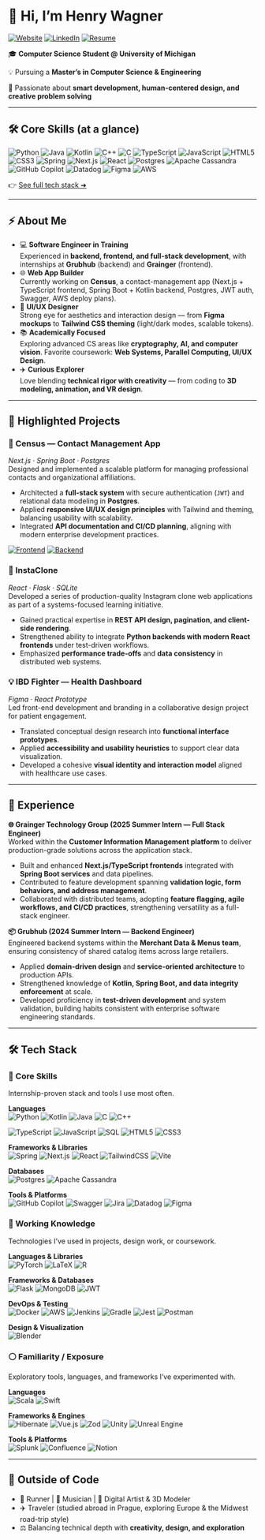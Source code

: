 # 👋 Hi, I’m Henry Wagner

[![Website](https://img.shields.io/badge/Website-000000)](https://henrytwagner.com)
[![LinkedIn](https://img.shields.io/badge/LinkedIn-0A66C2?logo=linkedin&logoColor=white)](https://www.linkedin.com/in/henrytwagner)
[![Resume](https://img.shields.io/badge/Resume-PDF-EF4444?logo=adobeacrobat&logoColor=white)](./assets/Henry-Wagner-Resume.pdf)
<!-- [![Website](https://img.shields.io/badge/Website-000000?logo=vercel&logoColor=white)](https://your-website-url.com) -->

🎓 **Computer Science Student @ University of Michigan**  

💡 Pursuing a **Master’s in Computer Science & Engineering** 

🚀 Passionate about **smart development, human-centered design, and creative problem solving**

---

## 🛠️ Core Skills (at a glance)
![Python](https://img.shields.io/badge/python-3670A0?style=for-the-badge&logo=python&logoColor=ffdd54)
![Java](https://img.shields.io/badge/java-%23ED8B00.svg?style=for-the-badge&logo=openjdk&logoColor=white)
![Kotlin](https://img.shields.io/badge/kotlin-%237F52FF.svg?style=for-the-badge&logo=kotlin&logoColor=white)
![C++](https://img.shields.io/badge/c++-%2300599C.svg?style=for-the-badge&logo=c%2B%2B&logoColor=white)
![C](https://img.shields.io/badge/c-%2300599C.svg?style=for-the-badge&logo=c&logoColor=white)
![TypeScript](https://img.shields.io/badge/typescript-%23007ACC.svg?style=for-the-badge&logo=typescript&logoColor=white)
![JavaScript](https://img.shields.io/badge/javascript-%23323330.svg?style=for-the-badge&logo=javascript&logoColor=%23F7DF1E)
![HTML5](https://img.shields.io/badge/html5-%23E34F26.svg?style=for-the-badge&logo=html5&logoColor=white)
![CSS3](https://img.shields.io/badge/css3-%231572B6.svg?style=for-the-badge&logo=css3&logoColor=white)
![Spring](https://img.shields.io/badge/spring-%236DB33F.svg?style=for-the-badge&logo=spring&logoColor=white)
![Next.js](https://img.shields.io/badge/Next-black?style=for-the-badge&logo=next.js&logoColor=white)
![React](https://img.shields.io/badge/react-%2320232a.svg?style=for-the-badge&logo=react&logoColor=%2361DAFB)
![Postgres](https://img.shields.io/badge/postgres-%23316192.svg?style=for-the-badge&logo=postgresql&logoColor=white)
![Apache Cassandra](https://img.shields.io/badge/cassandra-%231287B1.svg?style=for-the-badge&logo=apache-cassandra&logoColor=white)
![GitHub Copilot](https://img.shields.io/badge/github_copilot-8957E5?style=for-the-badge&logo=github-copilot&logoColor=white)
![Datadog](https://img.shields.io/badge/datadog-%23632CA6.svg?style=for-the-badge&logo=datadog&logoColor=white)
![Figma](https://img.shields.io/badge/figma-%23F24E1E.svg?style=for-the-badge&logo=figma&logoColor=white)
![AWS](https://img.shields.io/badge/AWS-%23FF9900.svg?style=for-the-badge&logo=amazon-aws&logoColor=white)

👉 [See full tech stack ➜](#tech-stack)

---

## ⚡ About Me

- 💻 **Software Engineer in Training**  
  Experienced in **backend, frontend, and full-stack development**, with internships at **Grubhub** (backend) and **Grainger** (frontend).  
- 🌐 **Web App Builder**  
  Currently working on **Census**, a contact-management app (Next.js + TypeScript frontend, Spring Boot + Kotlin backend, Postgres, JWT auth, Swagger, AWS deploy plans).  
- 🎨 **UI/UX Designer**  
  Strong eye for aesthetics and interaction design — from **Figma mockups** to **Tailwind CSS theming** (light/dark modes, scalable tokens).  
- 📚 **Academically Focused**  
  Exploring advanced CS areas like **cryptography, AI, and computer vision**. Favorite coursework: **Web Systems, Parallel Computing, UI/UX Design**.  
- ✈️ **Curious Explorer**  
  Love blending **technical rigor with creativity** — from coding to **3D modeling, animation, and VR design**.

---

## 🚀 Highlighted Projects  

### 📇 Census — Contact Management App  
*Next.js · Spring Boot · Postgres*  
Designed and implemented a scalable platform for managing professional contacts and organizational affiliations.  
- Architected a **full-stack system** with secure authentication (`JWT`) and relational data modeling in **Postgres**.  
- Applied **responsive UI/UX design principles** with Tailwind and theming, balancing usability with scalability.  
- Integrated **API documentation and CI/CD planning**, aligning with modern enterprise development practices.  

[![Frontend](https://img.shields.io/badge/Census-Frontend-blue?logo=react)](https://github.com/henrywagner/census-frontend)
[![Backend](https://img.shields.io/badge/Census-Backend-green?logo=spring)](https://github.com/henrywagner/census-backend)


### 📸 InstaClone
*React · Flask · SQLite*  
Developed a series of production-quality Instagram clone web applications as part of a systems-focused learning initiative.
- Gained practical expertise in **REST API design, pagination, and client-side rendering**.  
- Strengthened ability to integrate **Python backends with modern React frontends** under test-driven workflows.  
- Emphasized **performance trade-offs** and **data consistency** in distributed web systems.  

### 💡 IBD Fighter — Health Dashboard  
*Figma · React Prototype*  
Led front-end development and branding in a collaborative design project for patient engagement.  
- Translated conceptual design research into **functional interface prototypes**.  
- Applied **accessibility and usability heuristics** to support clear data visualization.  
- Developed a cohesive **visual identity and interaction model** aligned with healthcare use cases.  

---

## 💼 Experience  

**🌐 Grainger Technology Group (2025 Summer Intern — Full Stack Engineer)**  
Worked within the **Customer Information Management platform** to deliver production-grade solutions across the application stack.  
- Built and enhanced **Next.js/TypeScript frontends** integrated with **Spring Boot services** and data pipelines.  
- Contributed to feature development spanning **validation logic, form behaviors, and address management**.  
- Collaborated with distributed teams, adopting **feature flagging, agile workflows, and CI/CD practices**, strengthening versatility as a full-stack engineer.  

**📦 Grubhub (2024 Summer Intern — Backend Engineer)**  
Engineered backend systems within the **Merchant Data & Menus team**, ensuring consistency of shared catalog items across large retailers.  
- Applied **domain-driven design** and **service-oriented architecture** to production APIs.  
- Strengthened knowledge of **Kotlin, Spring Boot, and data integrity enforcement** at scale.  
- Developed proficiency in **test-driven development** and system validation, building habits consistent with enterprise software engineering standards.  

---

## 🛠️ Tech Stack

### 🔹 Core Skills
Internship-proven stack and tools I use most often.

**Languages**  
![Python](https://img.shields.io/badge/python-3670A0?style=for-the-badge&logo=python&logoColor=ffdd54)
![Kotlin](https://img.shields.io/badge/kotlin-%237F52FF.svg?style=for-the-badge&logo=kotlin&logoColor=white)
![Java](https://img.shields.io/badge/java-%23ED8B00.svg?style=for-the-badge&logo=openjdk&logoColor=white)
![C](https://img.shields.io/badge/c-%2300599C.svg?style=for-the-badge&logo=c&logoColor=white)
![C++](https://img.shields.io/badge/c++-%2300599C.svg?style=for-the-badge&logo=c%2B%2B&logoColor=white)

![TypeScript](https://img.shields.io/badge/typescript-%23007ACC.svg?style=for-the-badge&logo=typescript&logoColor=white)
![JavaScript](https://img.shields.io/badge/javascript-%23323330.svg?style=for-the-badge&logo=javascript&logoColor=%23F7DF1E)
![SQL](https://img.shields.io/badge/sql-%2307405e.svg?style=for-the-badge&logo=database&logoColor=white)
![HTML5](https://img.shields.io/badge/html5-%23E34F26.svg?style=for-the-badge&logo=html5&logoColor=white)
![CSS3](https://img.shields.io/badge/css3-%231572B6.svg?style=for-the-badge&logo=css3&logoColor=white)

**Frameworks & Libraries**  
![Spring](https://img.shields.io/badge/spring-%236DB33F.svg?style=for-the-badge&logo=spring&logoColor=white)
![Next.js](https://img.shields.io/badge/Next-black?style=for-the-badge&logo=next.js&logoColor=white)
![React](https://img.shields.io/badge/react-%2320232a.svg?style=for-the-badge&logo=react&logoColor=%2361DAFB)
![TailwindCSS](https://img.shields.io/badge/tailwindcss-%2338B2AC.svg?style=for-the-badge&logo=tailwind-css&logoColor=white)
![Vite](https://img.shields.io/badge/vite-%23646CFF.svg?style=for-the-badge&logo=vite&logoColor=white)

**Databases**  
![Postgres](https://img.shields.io/badge/postgres-%23316192.svg?style=for-the-badge&logo=postgresql&logoColor=white)
![Apache Cassandra](https://img.shields.io/badge/cassandra-%231287B1.svg?style=for-the-badge&logo=apache-cassandra&logoColor=white)

**Tools & Platforms**  
![GitHub Copilot](https://img.shields.io/badge/github_copilot-8957E5?style=for-the-badge&logo=github-copilot&logoColor=white)
![Swagger](https://img.shields.io/badge/-Swagger-%23Clojure?style=for-the-badge&logo=swagger&logoColor=white)
![Jira](https://img.shields.io/badge/jira-%230A0FFF.svg?style=for-the-badge&logo=jira&logoColor=white)
![Datadog](https://img.shields.io/badge/datadog-%23632CA6.svg?style=for-the-badge&logo=datadog&logoColor=white)
![Figma](https://img.shields.io/badge/figma-%23F24E1E.svg?style=for-the-badge&logo=figma&logoColor=white)

### 🔸 Working Knowledge
Technologies I’ve used in projects, design work, or coursework.

**Languages & Libraries**  
![PyTorch](https://img.shields.io/badge/PyTorch-%23EE4C2C.svg?style=for-the-badge&logo=PyTorch&logoColor=white)
![LaTeX](https://img.shields.io/badge/latex-%23008080.svg?style=for-the-badge&logo=latex&logoColor=white)
![R](https://img.shields.io/badge/r-%23276DC3.svg?style=for-the-badge&logo=r&logoColor=white)

**Frameworks & Databases**  
![Flask](https://img.shields.io/badge/flask-%23000.svg?style=for-the-badge&logo=flask&logoColor=white)
![MongoDB](https://img.shields.io/badge/MongoDB-%234ea94b.svg?style=for-the-badge&logo=mongodb&logoColor=white)
![JWT](https://img.shields.io/badge/JWT-black?style=for-the-badge&logo=JSON%20web%20tokens)

**DevOps & Testing**  
![Docker](https://img.shields.io/badge/docker-%230db7ed.svg?style=for-the-badge&logo=docker&logoColor=white)
![AWS](https://img.shields.io/badge/AWS-%23FF9900.svg?style=for-the-badge&logo=amazon-aws&logoColor=white)
![Jenkins](https://img.shields.io/badge/jenkins-%232C5263.svg?style=for-the-badge&logo=jenkins&logoColor=white)
![Gradle](https://img.shields.io/badge/gradle-%2302303A.svg?style=for-the-badge&logo=gradle&logoColor=white)
![Jest](https://img.shields.io/badge/-jest-%23C21325?style=for-the-badge&logo=jest&logoColor=white)
![Postman](https://img.shields.io/badge/Postman-FF6C37?style=for-the-badge&logo=postman&logoColor=white)

**Design & Visualization**  
![Blender](https://img.shields.io/badge/blender-%23F5792A.svg?style=for-the-badge&logo=blender&logoColor=white)

### ⚪ Familiarity / Exposure
Exploratory tools, languages, and frameworks I’ve experimented with.

**Languages**  
![Scala](https://img.shields.io/badge/scala-%23DC322F.svg?style=for-the-badge&logo=scala&logoColor=white)
![Swift](https://img.shields.io/badge/swift-F54A2A?style=for-the-badge&logo=swift&logoColor=white)

**Frameworks & Engines**  
![Hibernate](https://img.shields.io/badge/Hibernate-59666C?style=for-the-badge&logo=Hibernate&logoColor=white)
![Vue.js](https://img.shields.io/badge/vuejs-%2335495e.svg?style=for-the-badge&logo=vuedotjs&logoColor=%234FC08D)
![Zod](https://img.shields.io/badge/zod-%233068b7.svg?style=for-the-badge&logo=zod&logoColor=white)
![Unity](https://img.shields.io/badge/unity-%23000000.svg?style=for-the-badge&logo=unity&logoColor=white)
![Unreal Engine](https://img.shields.io/badge/unrealengine-%23313131.svg?style=for-the-badge&logo=unrealengine&logoColor=white)

**Tools & Platforms**  
![Splunk](https://img.shields.io/badge/splunk-%23000000.svg?style=for-the-badge&logo=splunk&logoColor=white)
![Confluence](https://img.shields.io/badge/confluence-%23172BF4.svg?style=for-the-badge&logo=confluence&logoColor=white)
![Notion](https://img.shields.io/badge/Notion-%23000000.svg?style=for-the-badge&logo=notion&logoColor=white)


---
<!--
## 📊 GitHub Stats

 Replace with actual stats cards 
![GitHub Stats](https://github-readme-stats.vercel.app/api?username=henrywagner&show_icons=true&theme=tokyonight)  
![Top Langs](https://github-readme-stats.vercel.app/api/top-langs/?username=henrywagner&layout=compact&theme=tokyonight)

---
-->

## 🌱 Outside of Code

- 🏃 Runner | 🎸 Musician | 🎨 Digital Artist & 3D Modeler  
- ✈️ Traveler (studied abroad in Prague, exploring Europe & the Midwest road-trip style)  
- ⚖️ Balancing technical depth with **creativity, design, and exploration**

